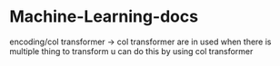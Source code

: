 # Machine-Learning-docs

encoding/col transformer -> col transformer are in used when there is multiple thing to transform u can do this by using col transformer

